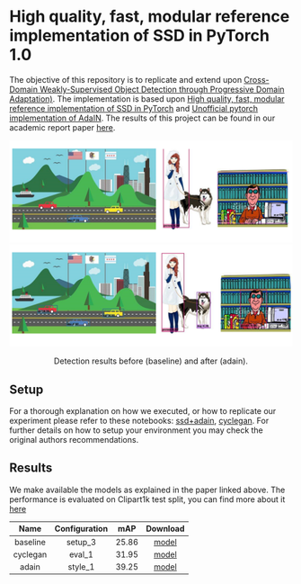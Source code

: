 # High quality, fast, modular reference implementation of SSD in PyTorch 1.0

The objective of this repository is to replicate and extend upon [Cross-Domain Weakly-Supervised Object Detection through Progressive Domain Adaptation)](https://openaccess.thecvf.com/content_cvpr_2018/html/Inoue_Cross-Domain_Weakly-Supervised_Object_CVPR_2018_paper.html). The implementation is based upon [High quality, fast, modular reference implementation of SSD in PyTorch](https://github.com/lufficc/SSD) and [Unofficial pytorch implementation of AdaIN](https://github.com/naoto0804/pytorch-AdaIN). The results of this project can be found in our academic report paper [here](https://drive.google.com/file/d/1naaAcrRGMK7vxUmj_iRbpKZsqQLq5IpY/view?usp=sharing).

<div align="center">
  <img src="figures/baseline.png" />
  <img src="figures/adain.png" />
  <p>Detection results before (baseline) and after (adain).</p>
</div>


## Setup

For a thorough explanation on how we executed, or how to replicate our experiment please refer to these notebooks: [ssd+adain](https://colab.research.google.com/drive/1pZ-OorwGDpRUHazasamHE8wu26MLtOoo?usp=sharing), [cyclegan](https://drive.google.com/file/d/1ly6uhF1oX6lHt3HYwdtoMbjeK-JTp0AT/view?usp=sharing).
For further details on how to setup your environment you may check the original authors recommendations.


## Results

We make available the models as explained in the paper linked above.
The performance is evaluated on Clipart1k test split, you can find more about it [here](https://drive.google.com/file/d/1ly6uhF1oX6lHt3HYwdtoMbjeK-JTp0AT/view?usp=sharing)

| Name           | Configuration    |  mAP       |  Download |
| :------------: | :--------------: | :--------: | :-------: |
|  baseline      |     setup_3      |  25.86     | [model](https://drive.google.com/file/d/1CM7n967gnIeX7cvT_EJ4RdDWsEMkG2Q5/view?usp=sharing)   |
|  cyclegan      |     eval_1       |  31.95     | [model](https://drive.google.com/file/d/1zExtvJScKrIlEPpQ5Z5X5z2mM3pEUMy9/view?usp=sharing)   |
|  adain         |     style_1      |  39.25     | [model](https://drive.google.com/file/d/1CyfA3ZkbXXvL4M8CDNdUHKe7P_s3l-MS/view?usp=sharing)   |
